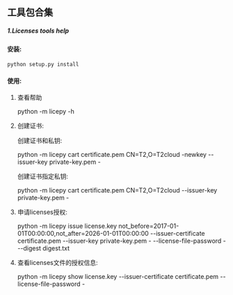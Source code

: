 工具包合集
-

##### 1.Licenses tools help

#### 安装:

    python setup.py install

#### 使用:

1. 查看帮助
    
    python -m licepy -h

2. 创建证书:

    创建证书和私钥:
    
    python -m licepy cart certificate.pem CN=T2,O=T2cloud -newkey --issuer-key private-key.pem -
    
    创建证书指定私钥:
    
    python -m licepy cart certificate.pem CN=T2,O=T2cloud  --issuer-key private-key.pem -
   
    
    
   
3. 申请licenses授权:

    python -m licepy issue license.key not_before=2017-01-01T00:00:00,not_after=2026-01-01T00:00:00 --issuer-certificate certificate.pem --issuer-key private-key.pem - --license-file-password - --digest digest.txt

4. 查看licenses文件的授权信息:
    
    python -m licepy show license.key --issuer-certificate certificate.pem --license-file-password -